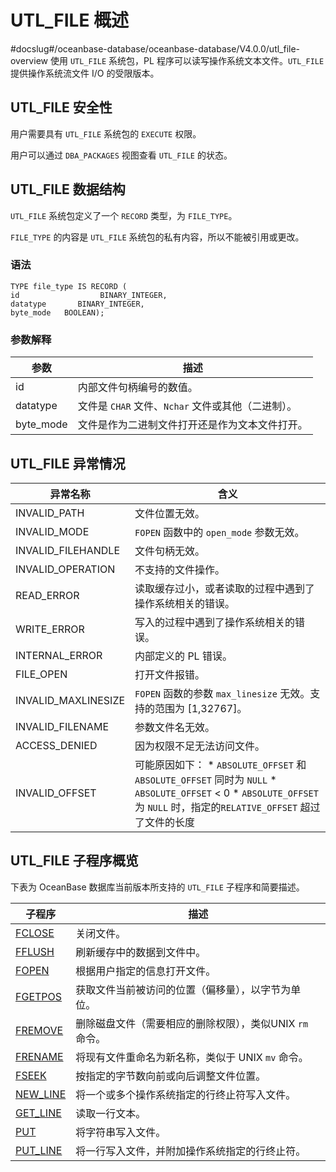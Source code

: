 UTL_FILE 概述 
================================
#docslug#/oceanbase-database/oceanbase-database/V4.0.0/utl_file-overview
使用 `UTL_FILE` 系统包，PL 程序可以读写操作系统文本文件。`UTL_FILE` 提供操作系统流文件 I/O 的受限版本。

UTL_FILE 安全性 
---------------------------------

用户需要具有 `UTL_FILE` 系统包的 `EXECUTE` 权限。

用户可以通过 `DBA_PACKAGES` 视图查看 `UTL_FILE` 的状态。

UTL_FILE 数据结构 
----------------------------------

`UTL_FILE` 系统包定义了一个 `RECORD` 类型，为 `FILE_TYPE`。

`FILE_TYPE` 的内容是 `UTL_FILE` 系统包的私有内容，所以不能被引用或更改。

### 语法 

```unknow
TYPE file_type IS RECORD (
id                  BINARY_INTEGER, 
datatype       BINARY_INTEGER,
byte_mode   BOOLEAN);
```



### 参数解释 



|    参数     |                描述                 |
|-----------|-----------------------------------|
| id        | 内部文件句柄编号的数值。                      |
| datatype  | 文件是 `CHAR` 文件、`Nchar` 文件或其他（二进制）。 |
| byte_mode | 文件是作为二进制文件打开还是作为文本文件打开。           |



UTL_FILE 异常情况 
----------------------------------



|        异常名称         |                                                                                                                                             含义                                                                                                                                              |
|---------------------|---------------------------------------------------------------------------------------------------------------------------------------------------------------------------------------------------------------------------------------------------------------------------------------------|
| INVALID_PATH        | 文件位置无效。                                                                                                                                                                                                                                                                                     |
| INVALID_MODE        | `FOPEN` 函数中的 `open_mode` 参数无效。                                                                                                                                                                                                                                                              |
| INVALID_FILEHANDLE  | 文件句柄无效。                                                                                                                                                                                                                                                                                     |
| INVALID_OPERATION   | 不支持的文件操作。                                                                                                                                                                                                                                                                                   |
| READ_ERROR          | 读取缓存过小，或者读取的过程中遇到了操作系统相关的错误。                                                                                                                                                                                                                                                                |
| WRITE_ERROR         | 写入的过程中遇到了操作系统相关的错误。                                                                                                                                                                                                                                                                         |
| INTERNAL_ERROR      | 内部定义的 PL 错误。                                                                                                                                                                                                                                                                                |
| FILE_OPEN           | 打开文件报错。                                                                                                                                                                                                                                                                                     |
| INVALID_MAXLINESIZE | `FOPEN` 函数的参数 `max_linesize` 无效。支持的范围为 \[1,32767\]。                                                                                                                                                                                                                                         |
| INVALID_FILENAME    | 参数文件名无效。                                                                                                                                                                                                                                                                                    |
| ACCESS_DENIED       | 因为权限不足无法访问文件。                                                                                                                                                                                                                                                                               |
| INVALID_OFFSET      | 可能原因如下： * `ABSOLUTE_OFFSET` 和 `ABSOLUTE_OFFSET` 同时为 `NULL`   * `ABSOLUTE_OFFSET` \< 0   * `ABSOLUTE_OFFSET` 为 `NULL` 时，指定的`RELATIVE_OFFSET` 超过了文件的长度    |



UTL_FILE 子程序概览 
-----------------------------------

下表为 OceanBase 数据库当前版本所支持的 `UTL_FILE` 子程序和简要描述。


|                           子程序                           |                描述                 |
|---------------------------------------------------------|-----------------------------------|
| [FCLOSE](../23.UTL_FILE/2.FCLOSE.md)   | 关闭文件。                             |
| [FFLUSH](../23.UTL_FILE/3.FFLUSH.md)   | 刷新缓存中的数据到文件中。                     |
| [FOPEN](../23.UTL_FILE/4.FOPEN.md)    | 根据用户指定的信息打开文件。                    |
| [FGETPOS](../23.UTL_FILE/5.FGETPOS.md)  | 获取文件当前被访问的位置（偏移量），以字节为单位。         |
| [FREMOVE](../23.UTL_FILE/6.FREMOVE.md)  | 删除磁盘文件（需要相应的删除权限），类似UNIX `rm` 命令。 |
| [FRENAME](../23.UTL_FILE/7.FRENAME.md)  | 将现有文件重命名为新名称，类似于 UNIX `mv` 命令。    |
| [FSEEK](../23.UTL_FILE/8.FSEEK.md)    | 按指定的字节数向前或向后调整文件位置。               |
| [NEW_LINE](../23.UTL_FILE/9.NEW_LINE-1.md) | 将一个或多个操作系统指定的行终止符写入文件。            |
| [GET_LINE](../23.UTL_FILE/10.GET_LINE-1.md) | 读取一行文本。                           |
| [PUT](../23.UTL_FILE/11.PUT-1.md)      | 将字符串写入文件。                         |
| [PUT_LINE](../23.UTL_FILE/12.PUT_LINE-1.md) | 将一行写入文件，并附加操作系统指定的行终止符。           |


